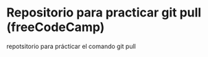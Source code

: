 # Repositorio para practicar git pull (freeCodeCamp)
repotsitorio para prácticar el comando git pull
